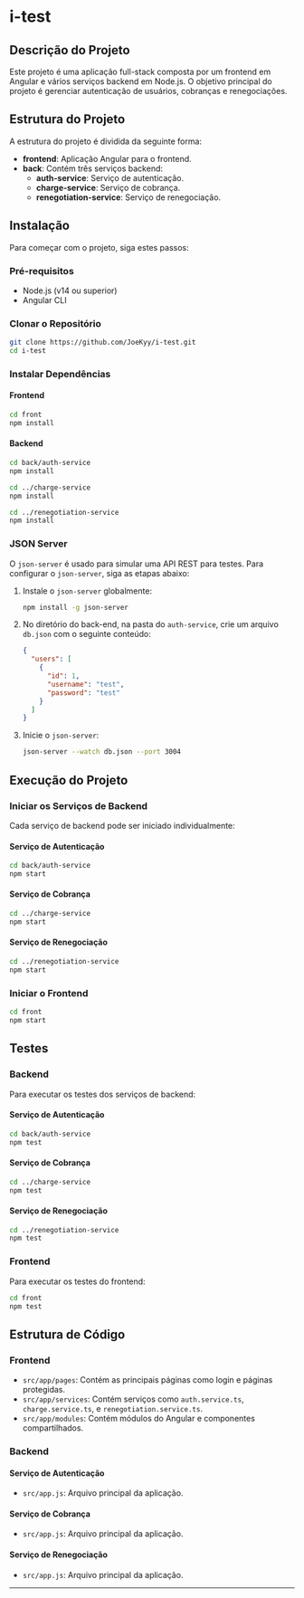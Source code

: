 
# i-test

## Descrição do Projeto

Este projeto é uma aplicação full-stack composta por um frontend em Angular e vários serviços backend em Node.js. O objetivo principal do projeto é gerenciar autenticação de usuários, cobranças e renegociações.

## Estrutura do Projeto

A estrutura do projeto é dividida da seguinte forma:

- **frontend**: Aplicação Angular para o frontend.
- **back**: Contém três serviços backend:
  - **auth-service**: Serviço de autenticação.
  - **charge-service**: Serviço de cobrança.
  - **renegotiation-service**: Serviço de renegociação.

## Instalação

Para começar com o projeto, siga estes passos:

### Pré-requisitos

- Node.js (v14 ou superior)
- Angular CLI

### Clonar o Repositório

```sh
git clone https://github.com/JoeKyy/i-test.git
cd i-test
```

### Instalar Dependências

#### Frontend

```sh
cd front
npm install
```

#### Backend

```sh
cd back/auth-service
npm install

cd ../charge-service
npm install

cd ../renegotiation-service
npm install
```

### JSON Server

O `json-server` é usado para simular uma API REST para testes. Para configurar o `json-server`, siga as etapas abaixo:

1. Instale o `json-server` globalmente:

   ```bash
   npm install -g json-server
   ```

2. No diretório do back-end, na pasta do `auth-service`, crie um arquivo `db.json` com o seguinte conteúdo:

   ```json
   {
     "users": [
       {
         "id": 1,
         "username": "test",
         "password": "test"
       }
     ]
   }
   ```

3. Inicie o `json-server`:

   ```bash
   json-server --watch db.json --port 3004
   ```

## Execução do Projeto

### Iniciar os Serviços de Backend

Cada serviço de backend pode ser iniciado individualmente:

#### Serviço de Autenticação

```sh
cd back/auth-service
npm start
```

#### Serviço de Cobrança

```sh
cd ../charge-service
npm start
```

#### Serviço de Renegociação

```sh
cd ../renegotiation-service
npm start
```

### Iniciar o Frontend

```sh
cd front
npm start
```

## Testes

### Backend

Para executar os testes dos serviços de backend:

#### Serviço de Autenticação

```sh
cd back/auth-service
npm test
```

#### Serviço de Cobrança

```sh
cd ../charge-service
npm test
```

#### Serviço de Renegociação

```sh
cd ../renegotiation-service
npm test
```

### Frontend

Para executar os testes do frontend:

```sh
cd front
npm test
```

## Estrutura de Código

### Frontend

- `src/app/pages`: Contém as principais páginas como login e páginas protegidas.
- `src/app/services`: Contém serviços como `auth.service.ts`, `charge.service.ts`, e `renegotiation.service.ts`.
- `src/app/modules`: Contém módulos do Angular e componentes compartilhados.

### Backend

#### Serviço de Autenticação

- `src/app.js`: Arquivo principal da aplicação.

#### Serviço de Cobrança

- `src/app.js`: Arquivo principal da aplicação.

#### Serviço de Renegociação

- `src/app.js`: Arquivo principal da aplicação.

---
